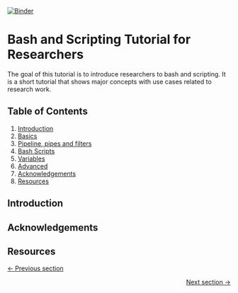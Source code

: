 [![Binder](https://mybinder.org/badge_logo.svg)](https://mybinder.org/v2/gh/fadinammour/bash_intro.git/master)

# Bash and Scripting Tutorial for Researchers

The goal of this tutorial is to introduce researchers to bash and scripting. It is a short tutorial that shows major concepts with use cases related to research work.

## Table of Contents
1. [Introduction](#indtroduction)
2. [Basics](basics.ipynb)
3. [Pipeline, pipes and filters](pipeline.ipynb)
4. [Bash Scripts](scripting.ipynb)
5. [Variables](variables.ipynb)
6. [Advanced](advanced.ipynb)
7. [Acknowledgements](#acknowledgement)
8. [Resources](#resources)

## Introduction

## Acknowledgements

## Resources

[← Previous section](README.md) <div style="text-align: right"> [Next section →](basics.ipynb) </div>
